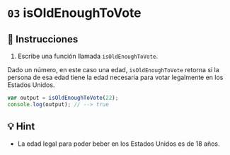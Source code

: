 # `03` isOldEnoughToVote

## 📝 Instrucciones

1. Escribe una función llamada `isOldEnoughToVote`.

Dado un número, en este caso una edad, `isOldEnoughToVote`  retorna si la persona de esa edad tiene la edad necesaria para votar legalmente en los Estados Unidos.

```Javascript
var output = isOldEnoughToVote(22);
console.log(output); // --> true
```

## 💡 Hint

+ La edad legal para poder beber en los Estados Unidos es de 18 años.